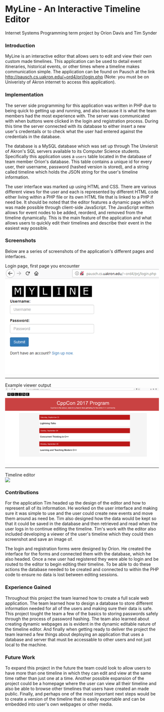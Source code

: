 # MyLine - An Interactive Timeline Editor
Internet Systems Programming term project by Orion Davis and Tim Synder

### Introduction
MyLine is an interactive editor that allows uers to edit and view their own custom made timelines.  This application can be used to detail event itineraries, historical events, or other times where a timeline makes communication simple.  The application can be found on Pausch at the link <a href="http://pausch.cs.uakron.edu/~ord4/prj/login.php">http://pausch.cs.uakron.edu/~ord4/prj/login.php</a> (Note: you must be on Univeristy of Akron internet to access this application).

### Implementation
The server side programming for this application was written in PHP due to being quick to getting up and running, and also because it is what the team members had the most experience with.  The server was communicated with when buttons were clicked in the login and registration process.  During this time the server connected with its database to either insert a new user's credentails or to check what the user had entered against the credentials in the database.

The database is a MySQL database which was set up through The Unviersit of Akron's SQL servers available to its Computer Science students.  Specifically this application uses a `users` table located in the database of team member Orion's database.  This table contains a unique id for every user, their username, password (hashed version is stored), and a string called timeline which holds the JSON string for the user's timeline information.

The user interface was marked up using HTML and CSS.  There are various different views for the user and each is represented by different HTML code either living within a PHP file or its own HTML file that is linked to a PHP if need be.  It should be noted that the editor features a dynamic page which was made possible through client-side JavaScript.  The JavaScript written allows for event nodes to be added, reorderd, and removed from the timeline dynamically.  This is the main feature of the application and what allows users to quickly edit their timelines and describe their event in the easiest way possible.

### Screenshots
Below are a series of screenshots of the application's different pages and interfaces.

<label for="login_img">Login page, first page you encounter</label>
<img id="login_img" src="./images/login.png" style="display:block;margin:auto;">
<hr>

<label for="viewer_img">Example viewer output</label>
<img id="viewer_img" src="./images/viewer.png" style="display:block;margin:auto;">
<hr>

<label for="editor_img">Timeline editor</label>
<img id="editor_img" src="./images/editor.png" style="display:block;margin:auto;">

### Contributions
For the application Tim headed up the design of the editor and how to represent all of its information.  He worked on the user interface and making sure it was simple to use and the user could create new events and move them around as need be.  Tim also designed how the data would be kept so that it could be saved in the database and then retrieved and read when the user logs in to continue editing the timeline.  Tim's work with the editor also included developing a viewer of the user's timeline which they could then screenshot and save an image of.

The login and registration forms were designed by Orion.  He created the interface for the forms and connected them with the database, which he also headed.  Once a new user had registered they were able to login and be routed to the editor to begin editing their timeline.  To be able to do these actions the database needed to be created and connected to within the PHP code to ensure no data is lost between editing sessions.

### Experience Gained
Throughout this project the team learned how to create a full scale web application.  The team learned how to design a database to store different information needed for all of the users and making sure their data is safe.  This project tought the team a few of the basics to storing passwords safely through the process of password hashing.  The team also learned about creating dynamic webpages as is evident in the dynamic editable nature of the timeline editor.  And finally when getting ready to deliver the project the team learned a few things about deploying an application that uses a database and server that must be accessable to other users and not just local to the machine.

### Future Work
To expand this project in the future the team could look to allow users to have more than one timeline in which they can edit and view at the same time rather than just one at a time.  Another possible expansion of the project could be a homepage where the user can view all their timeline and also be able to browse other timelines that users have created an made public.  Finally, and perhaps one of the most important next steps would be to create a version of the timeline that is easily exportable and can be embedded into user's own webpages or other media.